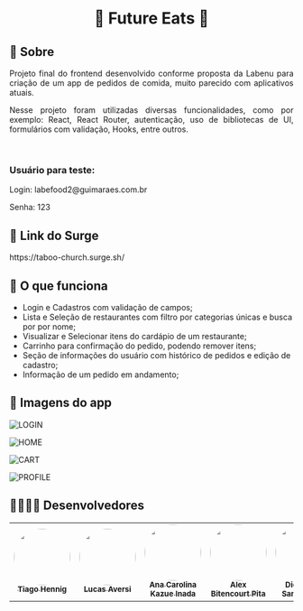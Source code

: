 <!-- TITLE -->
<h1 align="center"> 🍔 Future Eats 🍔</h1>

<!-- SOBRE -->
<h2 >🍕 Sobre</h2>
<p align="justify"> Projeto final do frontend desenvolvido conforme proposta da Labenu para criação de um app de pedidos de comida, muito parecido com aplicativos atuais.</p>
<p align="justify"> Nesse projeto foram utilizadas diversas funcionalidades, como por exemplo: React, React Router, autenticação, uso de bibliotecas de UI, formulários com validação, Hooks, entre outros.</p>
    <br>
<h3 align="justify"> Usuário para teste: </h3>
<p align="justify"> Login: labefood2@guimaraes.com.br </p>
<p align="justify"> Senha: 123 </p>

<h2>🥪 Link do Surge </h2>
<p> https://taboo-church.surge.sh/ </p>

<h2>🌭 O que funciona</h2>

* Login e Cadastros com validação de campos;
* Lista e Seleção de restaurantes com filtro por categorias únicas e busca por por nome;
* Visualizar e Selecionar itens do cardápio de um restaurante;
* Carrinho para confirmação do pedido, podendo remover itens;
* Seção de informações do usuário com histórico de pedidos e edição de cadastro;
* Informação de um pedido em andamento;

<h2>🥗 Imagens do app </h2>

![LOGIN](https://user-images.githubusercontent.com/86529848/168507233-a40fd0c9-be0d-4b54-b34c-dcb54999e9cf.png)

![HOME](https://user-images.githubusercontent.com/86529848/168507184-a6cf6a53-d364-4b25-b10e-ffe367cc0ed5.png)

![CART](https://user-images.githubusercontent.com/86529848/168507246-f3c89c8f-8775-41af-80e5-3653de649f2a.png)

![PROFILE](https://user-images.githubusercontent.com/86529848/168507256-30af01a8-d2b3-4d5d-93a4-c5460814290a.png)


<h2>👨‍💻👩‍💻 Desenvolvedores</h2>

<table> 
<tr>
 
<td align="center"><a href="https://github.com/tiagohennig"><img style="border-radius: 50%" src="https://avatars.githubusercontent.com/u/86529848?v=4" width="100px" alt=""/>
 <br />
 <sub><b>Tiago Hennig</b></sub></a> <a href="https://github.com/tiagohennig"></a></td>

 <td align="center"><a href="https://github.com/Aversii"><img style="border-radius: 50%" src="https://avatars.githubusercontent.com/u/92393933?v=4" width="100px" alt=""/>
 <br />
 <sub><b>Lucas Aversi</b></sub></a> <a href="https://github.com/Aversii"></a></td>
  
<td align="center"><a href="https://github.com/carol-kazue"><img style="border-radius: 50%" src="https://avatars.githubusercontent.com/u/93162137?v=4" width="100px" alt=""/>
 <br />
 <sub><b>Ana Carolina Kazue Inada</b></sub></a> <a href="https://github.com/carol-kazue"></a></td>
  
 <td align="center"><a href="https://github.com/AlexBitenc0urt"><img style="border-radius: 50%" src="https://avatars.githubusercontent.com/u/93138933?v=4" width="100px" alt=""/>
 <br />
 <sub><b>Alex Bitencourt Pita</b></sub></a> <a href="https://github.com/AlexBitenc0urt"></a></td>

 <td align="center"><a href="https://github.com/darkrigo"><img style="border-radius: 50%" src="https://avatars.githubusercontent.com/u/89092703?v=4" width="100px" alt=""/>
 <br />
 <sub><b>Diego dos Santos Rigo</b></sub></a> <a href="https://github.com/darkrigo"></a></td>
 
</tr>
  
</table>



